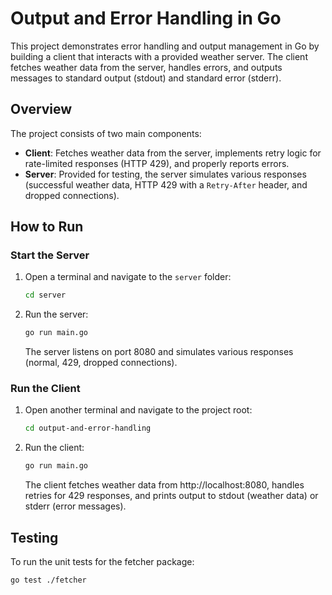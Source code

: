 # Output and Error Handling in Go

This project demonstrates error handling and output management in Go by building a client that interacts with a provided weather server. The client fetches weather data from the server, handles errors, and outputs messages to standard output (stdout) and standard error (stderr).

## Overview

The project consists of two main components:

- **Client**: Fetches weather data from the server, implements retry logic for rate-limited responses (HTTP 429), and properly reports errors.
- **Server**: Provided for testing, the server simulates various responses (successful weather data, HTTP 429 with a `Retry-After` header, and dropped connections).

## How to Run

### Start the Server

1. Open a terminal and navigate to the `server` folder:
   ```bash
   cd server
   ```
2. Run the server:
   ```bash
   go run main.go
   ```
   The server listens on port 8080 and simulates various responses (normal, 429, dropped connections).

### Run the Client

1. Open another terminal and navigate to the project root:
   ```bash
   cd output-and-error-handling
   ```
2. Run the client:
   ```bash
   go run main.go
   ```
   The client fetches weather data from http://localhost:8080, handles retries for 429 responses, and prints output to stdout (weather data) or stderr (error messages).

## Testing

To run the unit tests for the fetcher package:
```bash
go test ./fetcher
```